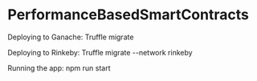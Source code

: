# PerformanceBasedSmartContracts
Deploying to Ganache:
Truffle migrate

Deploying to Rinkeby:
Truffle migrate --network rinkeby

Running the app:
npm run start
